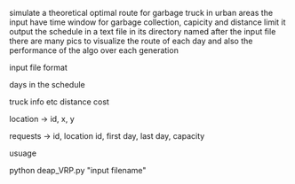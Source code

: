 simulate a theoretical optimal route for garbage truck in urban areas
the input have time window for garbage collection, capicity and distance limit
it output the schedule in a text file in its directory named after the input file
there are many pics to visualize the route of each day
and also the performance of the algo over each generation


input file format

days in the schedule

truck info etc distance cost

location -> id, x, y

requests -> id, location id, first day, last day, capacity


usuage

python deap_VRP.py "input filename"
